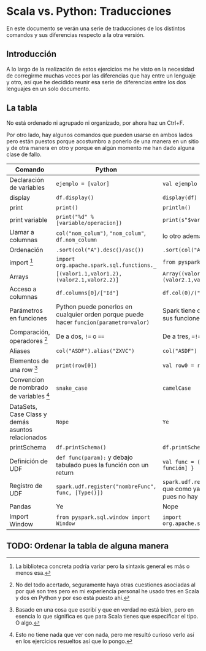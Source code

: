 # Scala vs. Python: Traducciones

En este documento se verán una serie de traducciones de los distintos comandos y sus diferencias respecto a la otra versión.

## Introducción
A lo largo de la realización de estos ejercicios me he visto en la necesidad de corregirme muchas veces por las diferencias que hay entre un lenguaje y otro, así que he decidido reunir esa serie de diferencias entre los dos lenguajes en un solo documento.

## La tabla

No está ordenado ni agrupado ni organizado, por ahora haz un Ctrl+F.

Por otro lado, hay algunos comandos que pueden usarse en ambos lados pero están puestos porque acostumbro a ponerlo de una manera en un sitio y de otra manera en otro y porque en algún momento me han dado alguna clase de fallo.

| Comando | Python | Spark |
| ------- | ------ | ----- |
| Declaración de variables | `ejemplo = [valor]` | `val ejemplo = [valor]` |
| display | `df.display()` | `display(df)` |
| print | `print()` | ``println()`` |
| print variable | `print("%d" % [variable/operacion])` | `print(s"$variable")` |
| Llamar a columnas | `col("nom_colum")`, `"nom_colum"`, `df.nom_column` | lo otro además de `$"nom_colum"` |
| Ordenación | `.sort(col("A").desc()/asc())` | `.sort(col("A").desc/asc)` |
| import [^import] | `import org.apache.spark.sql.functions._` | `from pyspark.sql.functions import *` |
| Arrays | `[(valor1.1,valor1.2),(valor2.1,valor2.2)]` | `Array((valor1.1,valor1.2),(valor2.1,valor2.2))` |
| Acceso a columnas | `df.columns[0]/["Id"]` | `df.col(0)/("Id")` |
| Parámetros en funciones | Python puede ponerlos en cualquier orden porque puede hacer `funcion(parametro=valor)` | Spark tiene que ponerlos en orden porque sus funciones son posicionales |
| Comparación, operadores [^comp] | De a dos, `!=` o `==` | De a tres, `=!=` o `===` |
| Aliases | `col("ASDF").alias("ZXVC")` | `col("ASDF") as "ZXVC"` |
| Elementos de una row [^row] | `print(row[0])` | `val row0 = row.getInt(0)` |
| Convencion de nombrado de variables [^conv] | `snake_case` | `camelCase` |
| DataSets, Case Class y demás asuntos relacionados | `Nope` | `Ye` |
| printSchema | `df.printSchema()` | `df.printSchema` |
| Definición de UDF | `def func(param):` y debajo tabulado pues la función con un return | `val func = (param: Type) => { [aquí la función] }` |
| Registro de UDF | `spark.udf.register("nombreFunc", func, [Type()])` | `spark.udf.register("nombreFunc", func)` que como ya tiene el tipo puesto antes pues no hay que ponerlo |
| Pandas | Ye | Nope |
| Import Window | `from pyspark.sql.window import Window` | `import org.apache.spark.sql.expressions.Window` |

[^import]: La biblioteca concreta podría variar pero la sintaxis general es más o menos esa.
[^comp]: No del todo acertado, seguramente haya otras cuestiones asociadas al por qué son tres pero en mi experiencia personal he usado tres en Scala y dos en Python y por eso está puesto ahí.
[^row]: Basado en una cosa que escribí y que en verdad no está bien, pero en esencia lo que significa es que para Scala tienes que especificar el tipo. O algo.
[^conv]: Esto no tiene nada que ver con nada, pero me resultó curioso verlo así en los ejercicios resueltos así que lo pongo.

## TODO: Ordenar la tabla de alguna manera
